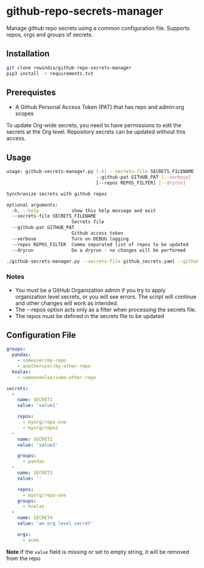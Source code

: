 # github-repo-secrets-manager

Manage github repo secrets using a common configuration file.  Supports repos, orgs and groups of secrets.

## Installation

```bash
git clone rewindio/github-repo-secrets-manager
pip3 install -r requirements.txt
```

## Prerequistes

- A Github Personal Access Token (PAT) that has repo and admin:org scopes

To update Org-wide secrets, you need to have permissions to edit the secrets at the Org level.
Repository secrets can be updated without this access.

## Usage

```bash
usage: github-secrets-manager.py [-h] --secrets-file SECRETS_FILENAME
                                 --github-pat GITHUB_PAT [--verbose]
                                 [--repos REPOS_FILTER] [--dryrun]

Synchronize secrets with github repos

optional arguments:
  -h, --help            show this help message and exit
  --secrets-file SECRETS_FILENAME
                        Secrets file
  --github-pat GITHUB_PAT
                        Github access token
  --verbose             Turn on DEBUG logging
  --repos REPOS_FILTER  Comma separated list of repos to be updated
  --dryrun              Do a dryrun - no changes will be performed
```

```bash
./github-secrets-manager.py --secrets-file github_secrets.yaml --github-pat 123456789
```

### Notes

- You must be a GitHub Organization admin if you try to apply organization level secrets, or you will see errors. The script will continue and other changes will work as intended.
- The --repos option acts only as a filter when processing the secrets file.
- The repos must be defined in the secrets file to be updated

## Configuration File

```yaml
groups:
  pandas:
    - someuser/my-repo
    - anotheruser/my-other-repo
  koalas:
    - someoneelse/some-other-repo

secrets:
  -
    name: SECRET1
    value: 'value1'

    repos:
      - myorg/repo-one
      - myorg/repo2
  -
    name: SECRET2
    value: 'value2'

    groups:
      - pandas
  -
    name: SECRET3
    value: ''

    repos:
      - myorg/repo-one
    groups:
      - koalas
  -
    name: SECRET4
    value: 'an org level secret'

    orgs:
      - acme
```

**Note**
If the `value` field is missing or set to empty string, it will be removed from the repo
